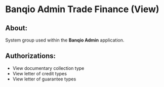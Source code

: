 # Banqio Admin Trade Finance (View)

## About:

System group used within the **Banqio Admin** application.

## Authorizations:

- View documentary collection type
- View letter of credit types
- View letter of guarantee types
